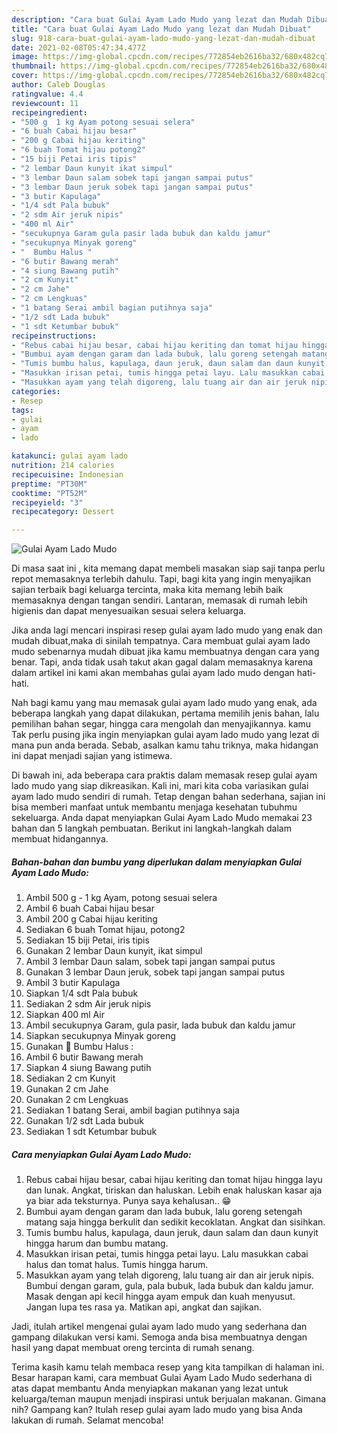 ```yaml
---
description: "Cara buat Gulai Ayam Lado Mudo yang lezat dan Mudah Dibuat"
title: "Cara buat Gulai Ayam Lado Mudo yang lezat dan Mudah Dibuat"
slug: 918-cara-buat-gulai-ayam-lado-mudo-yang-lezat-dan-mudah-dibuat
date: 2021-02-08T05:47:34.477Z
image: https://img-global.cpcdn.com/recipes/772854eb2616ba32/680x482cq70/gulai-ayam-lado-mudo-foto-resep-utama.jpg
thumbnail: https://img-global.cpcdn.com/recipes/772854eb2616ba32/680x482cq70/gulai-ayam-lado-mudo-foto-resep-utama.jpg
cover: https://img-global.cpcdn.com/recipes/772854eb2616ba32/680x482cq70/gulai-ayam-lado-mudo-foto-resep-utama.jpg
author: Caleb Douglas
ratingvalue: 4.4
reviewcount: 11
recipeingredient:
- "500 g  1 kg Ayam potong sesuai selera"
- "6 buah Cabai hijau besar"
- "200 g Cabai hijau keriting"
- "6 buah Tomat hijau potong2"
- "15 biji Petai iris tipis"
- "2 lembar Daun kunyit ikat simpul"
- "3 lembar Daun salam sobek tapi jangan sampai putus"
- "3 lembar Daun jeruk sobek tapi jangan sampai putus"
- "3 butir Kapulaga"
- "1/4 sdt Pala bubuk"
- "2 sdm Air jeruk nipis"
- "400 ml Air"
- "secukupnya Garam gula pasir lada bubuk dan kaldu jamur"
- "secukupnya Minyak goreng"
- "  Bumbu Halus "
- "6 butir Bawang merah"
- "4 siung Bawang putih"
- "2 cm Kunyit"
- "2 cm Jahe"
- "2 cm Lengkuas"
- "1 batang Serai ambil bagian putihnya saja"
- "1/2 sdt Lada bubuk"
- "1 sdt Ketumbar bubuk"
recipeinstructions:
- "Rebus cabai hijau besar, cabai hijau keriting dan tomat hijau hingga layu dan lunak. Angkat, tiriskan dan haluskan. Lebih enak haluskan kasar aja ya biar ada teksturnya. Punya saya kehalusan.. 😁"
- "Bumbui ayam dengan garam dan lada bubuk, lalu goreng setengah matang saja hingga berkulit dan sedikit kecoklatan. Angkat dan sisihkan."
- "Tumis bumbu halus, kapulaga, daun jeruk, daun salam dan daun kunyit hingga harum dan bumbu matang."
- "Masukkan irisan petai, tumis hingga petai layu. Lalu masukkan cabai halus dan tomat halus. Tumis hingga harum."
- "Masukkan ayam yang telah digoreng, lalu tuang air dan air jeruk nipis. Bumbui dengan garam, gula, pala bubuk, lada bubuk dan kaldu jamur. Masak dengan api kecil hingga ayam empuk dan kuah menyusut. Jangan lupa tes rasa ya. Matikan api, angkat dan sajikan."
categories:
- Resep
tags:
- gulai
- ayam
- lado

katakunci: gulai ayam lado 
nutrition: 214 calories
recipecuisine: Indonesian
preptime: "PT30M"
cooktime: "PT52M"
recipeyield: "3"
recipecategory: Dessert

---
```



![Gulai Ayam Lado Mudo](https://img-global.cpcdn.com/recipes/772854eb2616ba32/680x482cq70/gulai-ayam-lado-mudo-foto-resep-utama.jpg)

Di masa  saat ini , kita memang dapat membeli masakan siap saji tanpa perlu repot memasaknya terlebih dahulu. Tapi, bagi kita yang ingin menyajikan sajian terbaik bagi keluarga tercinta, maka kita memang lebih baik memasaknya dengan tangan sendiri. Lantaran, memasak di rumah lebih higienis dan dapat menyesuaikan sesuai selera keluarga.

Jika anda lagi mencari inspirasi resep gulai ayam lado mudo yang enak dan mudah dibuat,maka di sinilah tempatnya. Cara membuat gulai ayam lado mudo  sebenarnya mudah dibuat jika kamu membuatnya dengan cara yang benar. Tapi, anda tidak usah takut akan gagal dalam memasaknya 
karena dalam artikel ini kami akan membahas gulai ayam lado mudo dengan hati-hati.  



Nah bagi kamu yang mau memasak gulai ayam lado mudo yang enak, ada beberapa langkah yang dapat dilakukan, pertama memilih jenis bahan, lalu pemilihan bahan segar, hingga cara mengolah dan menyajikannya. kamu Tak perlu pusing jika ingin menyiapkan gulai ayam lado mudo yang lezat di mana pun anda berada. Sebab, asalkan kamu  tahu triknya, maka hidangan ini dapat menjadi sajian yang istimewa.

Di bawah ini, ada beberapa cara praktis  dalam memasak resep gulai ayam lado mudo yang siap dikreasikan. Kali ini, mari kita coba variasikan gulai ayam lado mudo sendiri di rumah. Tetap dengan bahan sederhana, sajian ini bisa memberi manfaat untuk membantu menjaga kesehatan tubuhmu sekeluarga. Anda dapat menyiapkan Gulai Ayam Lado Mudo memakai 23 bahan dan 5 langkah pembuatan. Berikut ini langkah-langkah dalam membuat hidangannya.

<!--inarticleads1-->

##### Bahan-bahan dan bumbu yang diperlukan dalam menyiapkan Gulai Ayam Lado Mudo:

1. Ambil 500 g - 1 kg Ayam, potong sesuai selera
1. Ambil 6 buah Cabai hijau besar
1. Ambil 200 g Cabai hijau keriting
1. Sediakan 6 buah Tomat hijau, potong2
1. Sediakan 15 biji Petai, iris tipis
1. Gunakan 2 lembar Daun kunyit, ikat simpul
1. Ambil 3 lembar Daun salam, sobek tapi jangan sampai putus
1. Gunakan 3 lembar Daun jeruk, sobek tapi jangan sampai putus
1. Ambil 3 butir Kapulaga
1. Siapkan 1/4 sdt Pala bubuk
1. Sediakan 2 sdm Air jeruk nipis
1. Siapkan 400 ml Air
1. Ambil secukupnya Garam, gula pasir, lada bubuk dan kaldu jamur
1. Siapkan secukupnya Minyak goreng
1. Gunakan  🧄 Bumbu Halus :
1. Ambil 6 butir Bawang merah
1. Siapkan 4 siung Bawang putih
1. Sediakan 2 cm Kunyit
1. Gunakan 2 cm Jahe
1. Gunakan 2 cm Lengkuas
1. Sediakan 1 batang Serai, ambil bagian putihnya saja
1. Gunakan 1/2 sdt Lada bubuk
1. Sediakan 1 sdt Ketumbar bubuk




<!--inarticleads2-->

##### Cara menyiapkan Gulai Ayam Lado Mudo:

1. Rebus cabai hijau besar, cabai hijau keriting dan tomat hijau hingga layu dan lunak. Angkat, tiriskan dan haluskan. Lebih enak haluskan kasar aja ya biar ada teksturnya. Punya saya kehalusan.. 😁
1. Bumbui ayam dengan garam dan lada bubuk, lalu goreng setengah matang saja hingga berkulit dan sedikit kecoklatan. Angkat dan sisihkan.
1. Tumis bumbu halus, kapulaga, daun jeruk, daun salam dan daun kunyit hingga harum dan bumbu matang.
1. Masukkan irisan petai, tumis hingga petai layu. Lalu masukkan cabai halus dan tomat halus. Tumis hingga harum.
1. Masukkan ayam yang telah digoreng, lalu tuang air dan air jeruk nipis. Bumbui dengan garam, gula, pala bubuk, lada bubuk dan kaldu jamur. Masak dengan api kecil hingga ayam empuk dan kuah menyusut. Jangan lupa tes rasa ya. Matikan api, angkat dan sajikan.




Jadi, itulah artikel mengenai  gulai ayam lado mudo  yang sederhana dan gampang dilakukan versi kami. Semoga anda bisa membuatnya dengan hasil yang dapat membuat oreng tercinta di rumah senang. 

Terima kasih kamu telah membaca resep yang kita tampilkan di halaman ini. Besar harapan kami, cara membuat  Gulai Ayam Lado Mudo sederhana di atas dapat membantu Anda menyiapkan makanan yang lezat untuk keluarga/teman maupun menjadi inspirasi untuk berjualan makanan. Gimana nih? Gampang kan? Itulah resep gulai ayam lado mudo yang bisa Anda lakukan di rumah. Selamat mencoba!

